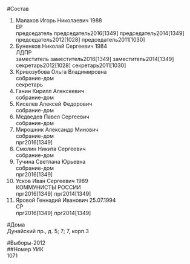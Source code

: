 #Состав  
1. Малахов Игорь Николаевич 1988  
    ЕР  
    председатель председатель2016[1349] председатель2014[1349] председатель2012[1028] председатель2011[1030]  
2. Буненков Николай Сергеевич 1984  
    ЛДПР  
    заместитель заместитель2016[1349] заместитель2014[1349] секретарь2012[1028] секретарь2011[1030]  
3. Кривозубова Ольга Владимировна  
    собрание-дом  
    секретарь  
4. Ганин Кирилл Алексеевич  
    собрание-дом  
5. Киселев Алексей Федорович  
    собрание-дом  
6. Медведев Павел Сергеевич  
    собрание-дом  
7. Мирошник Александр Минович  
    собрание-дом  
    прг2016[1349]  
8. Смолин Никита Сергеевич  
    собрание-дом  
9. Тучина Светлана Юрьевна  
    собрание-дом  
    прг2016[1349]  
10. Усков Иван Сергеевич 1989  
    КОММУНИСТЫ РОССИИ  
    прг2016[1349] прг2014[1349]  
11. Яровой Геннадий Иванович 25.07.1994  
    СР  
    прг2016[1349] прг2014[1349]  
  
#Дома  
Дунайский пр., д. 5; 7; 7, корп.З  
  
#Выборы-2012  
##Номер УИК  
1071  
